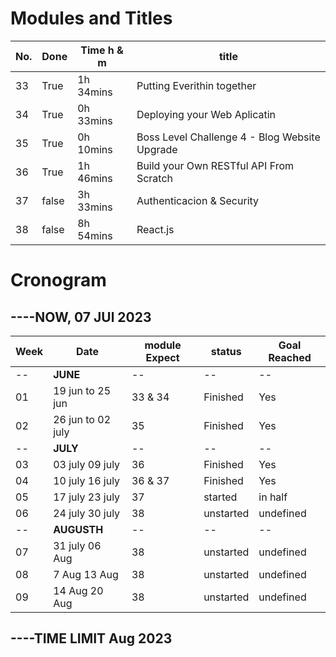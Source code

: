 # Modules and Titles
|No.|Done|Time h & m |title|
|---|---|---|---|
|33|True|1h 34mins| Putting Everithin together|
|34|True|0h 33mins| Deploying your Web Aplicatin|
|35|True|0h 10mins| Boss Level Challenge 4 - Blog Website Upgrade|
|36|True|1h 46mins| Build your Own RESTful API From Scratch|
|37|false|3h 33mins| Authenticacion & Security|
|38|false|8h 54mins| React.js|

# Cronogram
## ----NOW, 07 JUl 2023

|Week|Date| module Expect| status | Goal Reached|
|---|---|---|---|--|
|--|__JUNE__|--|--|--|
|01| 19 jun to 25 jun| 33  & 34| Finished|Yes|
|02| 26 jun to 02 july| 35 | Finished|Yes|
|--|__JULY__|--|--|--|
|03| 03 july 09 july| 36 | Finished |Yes|
|04| 10 july 16 july| 36 & 37 | Finished|Yes|
|05| 17 july 23 july| 37 | started|in half|
|06| 24 july 30 july| 38 | unstarted|undefined|
|--|__AUGUSTH__|--|--|--|
|07| 31 july 06 Aug| 38 | unstarted|undefined|
|08| 7 Aug 13 Aug| 38 | unstarted|undefined|
|09| 14 Aug 20 Aug| 38 | unstarted|undefined|

## ----TIME LIMIT Aug 2023


